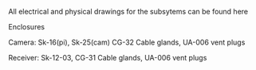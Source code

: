 All electrical and physical drawings for the subsytems can be found here

Enclosures

Camera: Sk-16(pi), Sk-25(cam) CG-32 Cable glands, UA-006 vent plugs

Receiver: Sk-12-03, CG-31 Cable glands, UA-006 vent plugs
